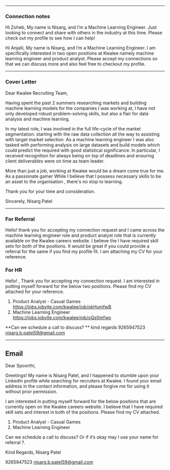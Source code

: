 ----
### Connection notes

Hi Zoheb, My name is Nisarg, and I’m a Machine Learning Engineer. Just looking to connect and share with others in the industry at this time. Please check out my profile to see how I can help!

Hi Anjalii, My name is Nisarg, and I’m a Machine Learning Engineer. I am specifically interested in two open positions at Kwalee namely machine learning engineer and product analyst. Please accept my connections so that we can discuss more and also feel free to checkout my profile. 


---
### Cover Letter 

Dear Kwalee Recruiting Team,

Having spent the past 2 summers researching markets and building machine learning models for the companies I was working at, I have not only developed robust problem-solving skills, but also a flair for data analysis and machine learning.

In my latest role, I was involved in the full life-cycle of the market segmentation: starting with the raw data collection all the way to assisting with target market selection. As a machine learning engineer I was also tasked with performing analysis on large datasets and build models which could predict the required with good statistical significance. In particular, I received recognition for always being on top of deadlines and ensuring client deliverables were on time as team leader.

More than just a job, working at Kwalee would be a dream come true for me. As a passionate gamer While I believe that I possess necessary skills to be an asset to the organisation , there's no stop to learning. 



Thank you for your time and consideration.

Sincerely,
Nisarg Patel

---

### For Referral
Hello! thank you for accepting my connection request and I came across the machine learning engineer role and product analyst role that is currently available on the Kwalee careers website. I believe the I have required skill sets for both of the positions. It would be great if you could provide a referral for the same if you find my profile fit. I am attaching my CV for your reference. 

### For HR 

Hello! , Thank you for accepting my connection request. I am interested in putting myself forward for the below two positions. Please find my CV attached for your reference. 

1. Product Analyst - Casual Games https://jobs.jobvite.com/kwalee/job/okHumfwB
2. Machine Learning Engineer https://jobs.jobvite.com/kwalee/job/oQs0mfwo

**Can we schedule a call to discuss? ** 
kind regards
9265947523
nisarg.b.patel59@gmail.com


---

## Email

Dear Spoorthi,

Greetings! My name is Nisarg Patel, and I happened to stumble upon your LinkedIn profile while searching for recruiters at Kwalee. I found your email address in the contact information, and please forgive me for using it without prior permission.

I am interested in putting myself forward for the below positions that are currently open on the Kwalee careers website. I believe that I have required skill sets and interest in both of the positions. Please find my CV attached.

1. Product Analyst - Casual Games
2. Machine Learning Engineer

Can we schedule a call to discuss? Or if it’s okay may I use your name for referral ?.

Kind Regards,
Nisarg Patel

9265947523
nisarg.b.patel59@gmail.com
